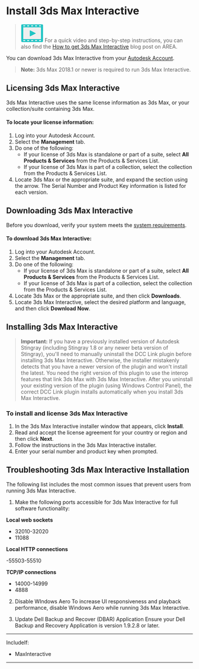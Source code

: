 # Install 3ds Max Interactive

> ![](images/icon_video.png) For a quick video and step-by-step instructions, you can also find the <a href="http://area.autodesk.com/blogs/the-3ds-max-blog/get-3ds-max-interactive?src=fromprod" target="blank">How to get 3ds Max Interactive</a> blog post on AREA.

You can download 3ds Max Interactive from your [Autodesk Account](https://manage.autodesk.com).

>**Note:** 3ds Max 2018.1 or newer is required to run 3ds Max Interactive.

## Licensing 3ds Max Interactive

3ds Max Interactive uses the same license information as 3ds Max, or your collection/suite containing 3ds Max.

#### To locate your license information:

1.	Log into your Autodesk Account.
2.	Select the **Management** tab.
3.	Do one of the following:
	-	If your license of 3ds Max is standalone or part of a suite, select **All Products & Services** from the Products & Services List.
	-	If your license of 3ds Max is part of a collection, select the collection from the Products & Services List.
4.	Locate 3ds Max or the appropriate suite, and expand the section using the arrow. The Serial Number and Product Key information is listed for each version.

## Downloading 3ds Max Interactive

Before you download, verify your system meets the [system requirements](http://www.autodesk.com/stingray-systemreq-enu).

#### To download 3ds Max Interactive:

1.	Log into your Autodesk Account.
2.	Select the **Management** tab.
3.	Do one of the following:
	-	If your license of 3ds Max is standalone or part of a suite, select **All Products & Services** from the Products & Services List.
	-	If your license of 3ds Max is part of a collection, select the collection from the Products & Services List.
4.	Locate 3ds Max or the appropriate suite, and then click **Downloads**.
5.	Locate 3ds Max Interactive, select the desired platform and language, and then click **Download Now**.

## Installing 3ds Max Interactive

>	**Important:**  If you have a previously installed version of Autodesk Stingray (including Stingray 1.8 or any newer beta version of Stingray), you'll need to manually uninstall the DCC Link plugin before installing 3ds Max Interactive. Otherwise, the installer mistakenly detects that you have a newer version of the plugin and won't install the latest. You need the right version of this plugin to use the interop features that link 3ds Max with 3ds Max Interactive. After you uninstall your existing version of the plugin (using Windows Control Panel), the correct DCC Link plugin installs automatically when you install 3ds Max Interactive.

### To install and license 3ds Max Interactive

1. In the 3ds Max Interactive installer window that appears, click **Install**.
2. Read and accept the license agreement for your country or region and then click **Next**.
3. Follow the instructions in the 3ds Max Interactive installer.
4. Enter your serial number and product key when prompted.

## Troubleshooting 3ds Max Interactive Installation

The following list includes the most common issues that prevent users from running 3ds Max Interactive.

1. Make the following ports accessible for 3ds Max Interactive for full software functionality:

**Local web sockets**

- 32010-32020
- 11088

**Local HTTP connections**

-55503-55510

**TCP/IP connections**

- 14000-14999
- 4888

2. Disable WIndows Aero
	To increase UI responsiveness and playback performance, disable Windows Aero while running 3ds Max Interactive.

3. Update Dell Backup and Recover (DBAR) Application
	Ensure your Dell Backup and Recovery Application is version 1.9.2.8 or later.

---
IncludeIf:
-	MaxInteractive

---
